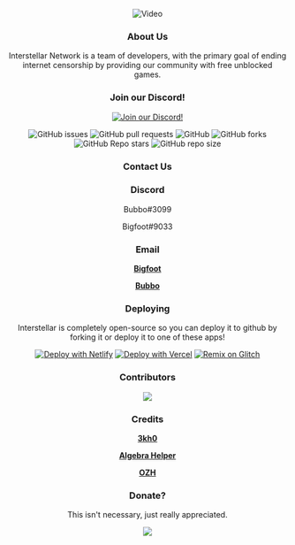 <div align='center'>

  ![Video](https://spacesprod.libertas.gg/embeds/BMtrveS3psy48gibPheqEEYRik9lMyXy2J8uUyhm.gif)

### About Us

Interstellar Network is a team of developers, with the primary goal of ending internet censorship by providing our community with free unblocked games.


### Join our Discord!

[![Join our Discord!](https://raw.githubusercontent.com/bubbobtw/buttons/main/discord/button/discord-button1.png)](https://discord.gg/ffcdaaA49g)
  
 
![GitHub issues](https://img.shields.io/github/issues/bubbobtw/interstellar?logo=github&style=flat-square) 
![GitHub pull requests](https://img.shields.io/github/issues-pr/bubbobtw/interstellar?label=Pull%20requests&logo=github&style=flat-square) 
![GitHub](https://img.shields.io/github/license/bubbobtw/interstellar?label=Licence&logo=github&style=flat-square) 
![GitHub forks](https://img.shields.io/github/forks/bubbobtw/interstellar?label=Forks&logo=github&style=flat-square) 
![GitHub Repo stars](https://img.shields.io/github/stars/bubbobtw/interstellar?color=yellow&label=Stars&logo=github&style=flat-square) 
![GitHub repo size](https://img.shields.io/github/repo-size/bubbobtw/interstellar?label=Repo%20size&logo=github&style=flat-square) 

### Contact Us

### Discord
Bubbo#3099

Bigfoot#9033

### Email
 **<a href="mailto:Bigfoot@bigfoot9999.tk">Bigfoot</a>**
 
 **<a href="mailto:dev@stars.gq">Bubbo</a>**

### Deploying
Interstellar is completely open-source so you can deploy it to github by forking it or deploy it to one of these apps!
  
[![Deploy with Netlify](https://www.netlify.com/img/deploy/button.svg)](https://app.netlify.com/start/deploy?repository=https://github.com/bubbobtw/interstellar)
[![Deploy with Vercel](https://vercel.com/button)](https://vercel.com/new/clone?repository-url=https://github.com/bubbobtw/interstellar)
  [![Remix on Glitch](https://raw.githubusercontent.com/BinBashBanana/deploy-buttons/master/buttons/remade/glitch.svg)](https://glitch.com/edit/#!/import/github/bubbobtw/interstellar)


### Contributors 
<img src="https://contrib.rocks/image?repo=bubbobtw/interstellar"/>

### Credits
 **<a href="https://github.com/3kh0/3kh0.github.io">3kh0</a>**
 
 **<a href="https://github.com/AlgebraHelper/AlgebraHelper-old">Algebra Helper</a>**

 **<a href="https://github.com/ozh/cookieclicker">OZH</a>**

### Donate?

This isn't necessary, just really appreciated.

[![](https://c5.patreon.com/external/logo/become_a_patron_button.png)](https://www.patreon.com/interstellarofficial)




  


